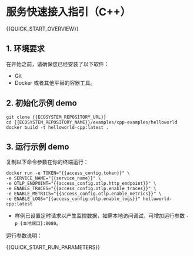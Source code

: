 # 服务快速接入指引（C++）

{{QUICK_START_OVERVIEW}}

## 1. 环境要求

在开始之前，请确保您已经安装了以下软件：
* Git
* Docker 或者其他平替的容器工具。


## 2. 初始化示例 demo

```shell
git clone {{ECOSYSTEM_REPOSITORY_URL}}
cd {{ECOSYSTEM_REPOSITORY_NAME}}/examples/cpp-examples/helloworld
docker build -t helloworld-cpp:latest .
```


## 3. 运行示例 demo

复制以下命令参数在你的终端运行：

```shell
docker run -e TOKEN="{{access_config.token}}" \
-e SERVICE_NAME="{{service_name}}" \
-e OTLP_ENDPOINT="{{access_config.otlp.http_endpoint}}" \
-e ENABLE_TRACES="{{access_config.otlp.enable_traces}}" \
-e ENABLE_METRICS="{{access_config.otlp.enable_metrics}}" \
-e ENABLE_LOGS="{{access_config.otlp.enable_logs}}" helloworld-cpp:latest
```
* 样例已设置定时请求以产生监控数据，如需本地访问调试，可增加运行参数 `-p {本地端口}:8080`。

运行参数说明：

{{QUICK_START_RUN_PARAMETERS}}
